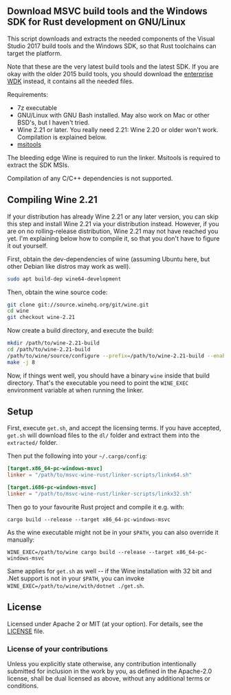 ## Download MSVC build tools and the Windows SDK for Rust development on GNU/Linux

This script downloads and extracts the needed components of the Visual Studio 2017 build tools and the Windows SDK,
so that Rust toolchains can target the platform.

Note that these are the very latest build tools and the latest SDK. If you are okay with the older 2015 build tools,
you should download the [enterprise WDK](https://developer.microsoft.com/en-us/windows/hardware/license-terms-enterprise-wdk-1703) instead,
it contains all the needed files.

Requirements:

* 7z executable
* GNU/Linux with GNU Bash installed. May also work on Mac or other BSD's, but I haven't tried.
* Wine 2.21 or later. You really need 2.21: Wine 2.20 or older won't work. Compilation is explained below.
* [msitools](https://wiki.gnome.org/msitools)

The bleeding edge Wine is required to run the linker. Msitools is required to
extract the SDK MSIs.

Compilation of any C/C++ dependencies is not supported.

## Compiling Wine 2.21

If your distribution has already Wine 2.21 or any later version, you can skip this step and install Wine 2.21 via your distribution instead.
However, if you are on no rolling-release distribution, Wine 2.21 may not have reached you yet.
I'm explaining below how to compile it, so that you don't have to figure it out yourself.

First, obtain the dev-dependencies of wine (assuming Ubuntu here, but other Debian like distros may work as well).

```bash
sudo apt build-dep wine64-development
```

Then, obtain the wine source code:

```bash
git clone git://source.winehq.org/git/wine.git
cd wine
git checkout wine-2.21
```

Now create a build directory, and execute the build:

```bash
mkdir /path/to/wine-2.21-build
cd /path/to/wine-2.21-build
/path/to/wine/source/configure --prefix=/path/to/wine-2.21-build --enable-win64
make -j 8
```

Now, if things went well, you should have a binary `wine` inside that build directory. That's the executable you need to point the `WINE_EXEC` environment variable at when running the linker.

## Setup

First, execute `get.sh`, and accept the licensing terms.
If you have accepted, `get.sh` will download files to the `dl/` folder and extract them into the `extracted/` folder.

Then put the following into your `~/.cargo/config`:

```toml
[target.x86_64-pc-windows-msvc]
linker = "/path/to/msvc-wine-rust/linker-scripts/linkx64.sh"

[target.i686-pc-windows-msvc]
linker = "/path/to/msvc-wine-rust/linker-scripts/linkx32.sh"
```

Then go to your favourite Rust project and compile it e.g. with:

```
cargo build --release --target x86_64-pc-windows-msvc
```

As the wine executable might not be in your `$PATH`, you can also override it manually:

```
WINE_EXEC=/path/to/wine cargo build --release --target x86_64-pc-windows-msvc
```

Same applies for `get.sh` as well -- if the Wine installation with 32 bit and .Net support is not in your `$PATH`,
you can invoke `WINE_EXEC=/path/to/wine/with/dotnet ./get.sh`.

## License

Licensed under Apache 2 or MIT (at your option). For details, see the [LICENSE](LICENSE) file.

### License of your contributions

Unless you explicitly state otherwise, any contribution intentionally submitted for
inclusion in the work by you, as defined in the Apache-2.0 license,
shall be dual licensed as above, without any additional terms or conditions.
